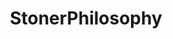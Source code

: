 ---
title: StonerPhilosophy
crosslinks:
- ShrugLifeSyndicate
- HarmReductionExperts
- askpsychology
- Polycentric_Law
- askscience
- trees
- lsd
- Futurology
- singularity
- treemusic
- infj
- leaves
- gatekeeping
- gaming
---